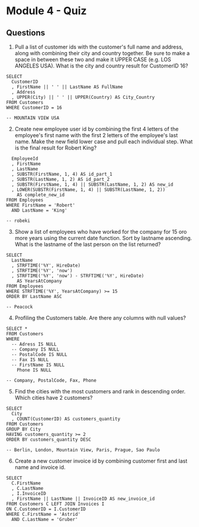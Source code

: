# Module 4 - Quiz

## Questions
1. Pull a list of customer ids with the customer's full name and address, along with combining their city and country together. Be sure to make a space in between these two and make it UPPER CASE (e.g. LOS ANGELES USA). What is the city and country result for CustomerID 16?

```
SELECT
  CustomerID
  , FirstName || ' ' || LastName AS FullName
  , Address
  , UPPER(City) || ' ' || UPPER(Country) AS City_Country
FROM Customers
WHERE CustomerID = 16

-- MOUNTAIN VIEW USA
```

2. Create new employee user id by combining the first 4 letters of the employee's first name with the first 2 letters of the employee's last name. Make the new field lower case and pull each individual step. What is the final result for Robert King?

```
  EmployeeId
  , FirstName
  , LastName
  , SUBSTR(FirstName, 1, 4) AS id_part_1
  , SUBSTR(LastName, 1, 2) AS id_part_2
  , SUBSTR(FirstName, 1, 4) || SUBSTR(LastName, 1, 2) AS new_id
  , LOWER(SUBSTR(FirstName, 1, 4) || SUBSTR(LastName, 1, 2))
    AS complete_new_id
FROM Employees
WHERE FirstName = 'Robert'
  AND LastName = 'King'

-- robeki
```

3. Show a list of employees who have worked for the company for 15 oro more years using the current date function. Sort by lastname ascending. What is the lastname of the last person on the list returned?

```
SELECT
  LastName
  , STRFTIME('%Y', HireDate)
  , STRFTIME('%Y', 'now')
  , STRFTIME('%Y', 'now') - STRFTIME('%Y', HireDate)
    AS YearsAtCompany
FROM Employees
WHERE STRFTIME('%Y', YearsAtCompany) >= 15
ORDER BY LastName ASC

-- Peacock
```

4. Profiling the Customers table. Are there any columns with null values?

```
SELECT *
FROM Customers
WHERE 
  -- Adress IS NULL
  -- Company IS NULL
  -- PostalCode IS NULL
  -- Fax IS NULL
  -- FirstName IS NULL
    Phone IS NULL

-- Company, PostalCode, Fax, Phone
```

5. Find the cities with the most customers and rank in descending order. Which cities have 2 customers?

```
SELECT
  City
  , COUNT(CustomerID) AS customers_quantity
FROM Customers
GROUP BY City
HAVING customers_quantity >= 2
ORDER BY customers_quantity DESC

-- Berlin, London, Mountain View, Paris, Prague, Sao Paulo
```

6. Create a new customer invoice id by combining customer first and last name and invoice id.

```
SELECT
  C.FirstName
  , C.LastName
  , I.InvoiceID
  , FirstName || LastName || InvoiceID AS new_invoice_id
FROM Customers C LEFT JOIN Invoices I
ON C.CustomerID = I.CustomerID
WHERE C.FirstName = 'Astrid'
  AND C.LastName = 'Gruber'
```
